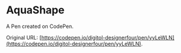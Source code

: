 # AquaShape

A Pen created on CodePen.

Original URL: [https://codepen.io/digitol-designerfour/pen/yyLeWLN](https://codepen.io/digitol-designerfour/pen/yyLeWLN).

